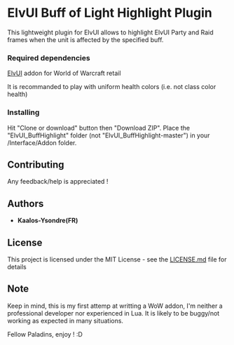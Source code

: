 # ElvUI Buff of Light Highlight Plugin

This lightweight plugin for ElvUI allows to highlight ElvUI Party and Raid frames 
when the unit is affected by the specified buff.

### Required dependencies

[ElvUI](https://www.tukui.org/download.php?ui=elvui) addon for World of Warcraft retail

It is recommanded to play with uniform health colors (i.e. not class color health)

### Installing

Hit "Clone or download" button then "Download ZIP".
Place the "ElvUI_BuffHighlight" folder (not "ElvUI_BuffHighlight-master")
in your /Interface/Addon folder.

## Contributing

Any feedback/help is appreciated !


## Authors

* **Kaalos-Ysondre(FR)**

## License

This project is licensed under the MIT License - see the [LICENSE.md](LICENSE.md) file for details

## Note

Keep in mind, this is my first attemp at writting a WoW addon, I'm neither a professional developer
nor experienced in Lua. It is likely to be buggy/not working as expected in many situations.

Fellow Paladins, enjoy ! :D

